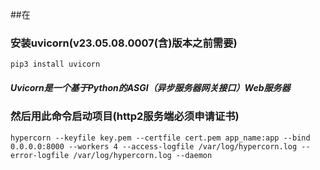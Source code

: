 ##在
### 安装uvicorn(v23.05.08.0007(含)版本之前需要)
    pip3 install uvicorn
##### Uvicorn是一个基于Python的ASGI（异步服务器网关接口）Web服务器
### 然后用此命令启动项目(http2服务端必须申请证书)
    hypercorn --keyfile key.pem --certfile cert.pem app_name:app --bind 0.0.0.0:8000 --workers 4 --access-logfile /var/log/hypercorn.log --error-logfile /var/log/hypercorn.log --daemon
